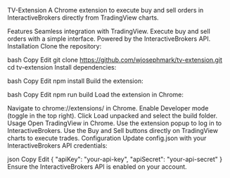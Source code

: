 TV-Extension
A Chrome extension to execute buy and sell orders in InteractiveBrokers directly from TradingView charts.

Features
Seamless integration with TradingView.
Execute buy and sell orders with a simple interface.
Powered by the InteractiveBrokers API.
Installation
Clone the repository:

bash
Copy
Edit
git clone https://github.com/wjosephmark/tv-extension.git
cd tv-extension
Install dependencies:

bash
Copy
Edit
npm install
Build the extension:

bash
Copy
Edit
npm run build
Load the extension in Chrome:

Navigate to chrome://extensions/ in Chrome.
Enable Developer mode (toggle in the top right).
Click Load unpacked and select the build folder.
Usage
Open TradingView in Chrome.
Use the extension popup to log in to InteractiveBrokers.
Use the Buy and Sell buttons directly on TradingView charts to execute trades.
Configuration
Update config.json with your InteractiveBrokers API credentials:

json
Copy
Edit
{
  "apiKey": "your-api-key",
  "apiSecret": "your-api-secret"
}
Ensure the InteractiveBrokers API is enabled on your account.